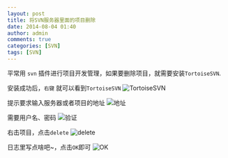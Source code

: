 ```yaml
---
layout: post
title: 将SVN服务器里面的项目删除
date: 2014-08-04 01:40
author: admin
comments: true
categories: [SVN]
tags: [SVN]
---
```


平常用 `svn` 插件进行项目开发管理，如果要删除项目，就需要安装`TortoiseSVN`.

安装成功后，`右键` 就可以看到`TortoiseSVN`
![TortoiseSVN](http://g.hiphotos.bdimg.com/album/s%3D550%3Bq%3D90%3Bc%3Dxiangce%2C100%2C100/sign=82d8c13f30fa828bd5239de6cd243009/b03533fa828ba61e96358d154234970a304e5934.jpg?referer=2533dd64dec451daafe138dba7ea&x=.jpg)

提示要求输入服务器或者项目的地址
![地址](http://b.hiphotos.bdimg.com/album/s%3D550%3Bq%3D90%3Bc%3Dxiangce%2C100%2C100/sign=aa310cd38e1001e94a3c140a88350ad1/7dd98d1001e9390128c2c80478ec54e737d196c3.jpg?referer=40a97929de54564ebc72d009d2c1&x=.jpg)

需要用户名、密码
![验证](http://h.hiphotos.bdimg.com/album/s%3D550%3Bq%3D90%3Bc%3Dxiangce%2C100%2C100/sign=256d371aba12c8fcb0f3f6c8cc38e378/4610b912c8fcc3ce941b8c099145d688d43f2034.jpg?referer=2416f20859afa40f65d1faed80ea&x=.jpg)

右击项目，点击`delete`
![delete](http://b.hiphotos.bdimg.com/album/s%3D550%3Bq%3D90%3Bc%3Dxiangce%2C100%2C100/sign=98d0d68cca177f3e1434fc0840f44afa/a686c9177f3e6709802501c538c79f3df8dc55e6.jpg?referer=9d1f44f0e5cd7b89b07b0fb393bc&x=.jpg)

日志里写点啥吧~，点击`OK`即可
![OK](http://h.hiphotos.bdimg.com/album/s%3D550%3Bq%3D90%3Bc%3Dxiangce%2C100%2C100/sign=751d331c6e224f4a5399731639cce16f/42166d224f4a20a481c579fd93529822720ed035.jpg?referer=2eb64520c55c10387d69faf210eb&x=.jpg)